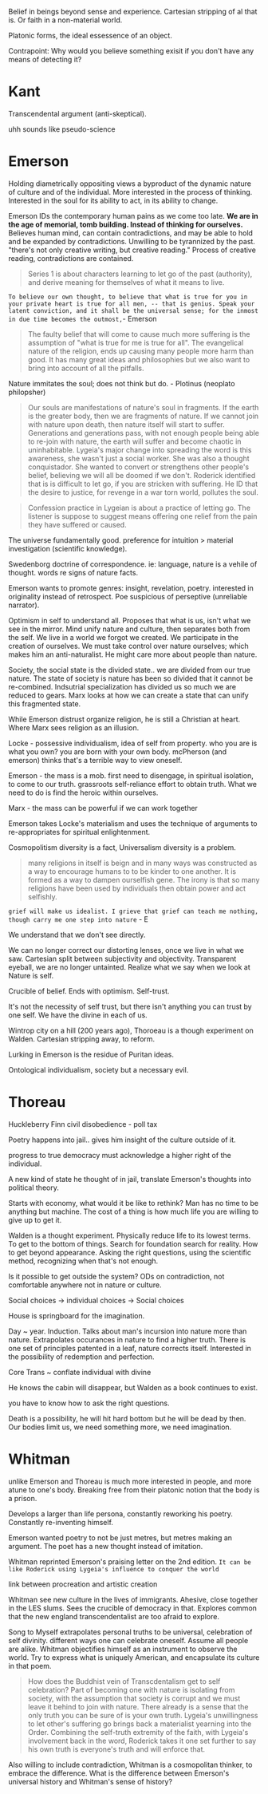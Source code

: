 Belief in beings beyond sense and experience. Cartesian stripping of al that is. Or faith in a non-material world.

Platonic forms, the ideal essessence of an object.

Contrapoint: Why would you believe something exisit if you don't have any means of detecting it?



# Kant

Transcendental argument (anti-skeptical).

uhh sounds like pseudo-science

# Emerson

Holding diametrically oppositing views a byproduct of the dynamic nature of culture and of the individual. More interested in the process of thinking. Interested in the soul for its ability to act, in its ability to change. 

Emerson IDs the contemporary human pains as we come too late. **We are in the age of memorial, tomb building. Instead of thinking for ourselves.** Believes human mind, can contain contradictions, and may be able to hold and be expanded by contradictions. Unwilling to be tyrannized by the past. "there's not only creative writing, but creative reading." Process of creative reading, contradictions are contained. 

>  Series 1 is about characters learning to let go of the past (authority), and derive meaning for themselves of what it means to live.

`To believe our own thought, to believe that what is true for you in your private heart is true for all men, -- that is genius. Speak your latent conviction, and it shall be the universal sense; for the inmost in due time becomes the outmost,`- Emerson

> The faulty belief that will come to cause much more suffering is the assumption of "what is true for me is true for all". The evangelical nature of the religion, ends up causing many people more harm than good. It has many great ideas and philosophies but we also want to bring into account of all the pitfalls.

Nature immitates the soul; does not think but do. - Plotinus (neoplato philopsher)

> Our souls are manifestations of nature's soul in fragments. If the earth is the greater body, then we are fragments of nature. If we cannot join with nature upon death, then nature itself will start to suffer. Generations and generations pass, with not enough people being able to re-join with nature, the earth will suffer and become chaotic in uninhabitable. Lygeia's major change into spreading the word is this awareness, she wasn't just a social worker. She was also a thought conquistador. She wanted to convert or strengthens other people's belief, believing we will all be doomed if we don't. Roderick identified that is is difficult to let go, if you are stricken with suffering. He ID that the desire to justice, for revenge in a war torn world, pollutes the soul. 

> Confession practice in Lygeian is about a practice of letting go. The listener is suppose to suggest means offering one relief from the pain they have suffered or caused.

The universe fundamentally good. preference for intuition > material investigation (scientific knowledge). 

Swedenborg doctrine of correspondence. ie: language, nature is a vehile of thought. words re signs of nature facts. 

Emerson wants to promote genres: insight, revelation, poetry. interested in originality instead of retrospect. Poe suspicious of perseptive (unreliable narrator). 

Optimism in self to understand all. Proposes that what is us, isn't what we see in the mirror. Mind unify nature and culture, then separates both from the self. We live in a world we forgot we created. We participate in the creation of ourselves. We must take control over nature ourselves; which makes him an anti-naturalist. He might care more about people than nature.

Society, the social state is the divided state.. we are divided from our true nature. The state of society is nature has been so divided that it cannot be re-combined. Indsutrial specialization has divided us so much we are reduced to gears. Marx looks at how we can create a state that can unify this fragmented state. 

While Emerson distrust organize religion, he is still a Christian at heart. Where Marx sees religion as an illusion. 

Locke - possessive individualism, idea of self from property. who you are is what you own? you are born with your own body. mcPherson (and emerson) thinks that's a terrible way to view oneself.

Emerson - the mass is a mob. first need to disengage, in spiritual isolation, to come to our truth. grassroots self-reliance effort to obtain truth. What we need to do is find the heroic within ourselves. 

Marx - the mass can be powerful if we can work together

Emerson takes Locke's materialism and uses the technique of arguments to re-appropriates for spiritual enlightenment.

Cosmopolitism diversity is a fact, Universalism diversity is a problem.

> many religions in itself is beign and in many ways was constructed as a way to encourage humans to to be kinder to one another. It is formed as a way to dampen ourselfish gene. The irony is that so many religions have been used by individuals then obtain power and act selfishly.

`grief will make us idealist. I grieve that grief can teach me nothing, though carry me one step into nature` - E 

We understand that we don't see directly. 

We can no longer correct our distorting lenses, once we live in what we saw. Cartesian split between subjectivity and objectivity. Transparent eyeball, we are no longer untainted.  Realize what we say when we look at Nature is self. 

Crucible of belief. Ends with optimism. Self-trust.

It's not the necessity of self trust, but there isn't anything you can trust by one self. We have the divine in each of us. 

Wintrop city on a hill (200 years ago), Thoroeau is a though experiment on Walden. Cartesian stripping away, to reform.

Lurking in Emerson is the residue of Puritan ideas. 

Ontological individualism, society but a necessary evil. 

# Thoreau

Huckleberry Finn civil disobedience - poll tax

Poetry happens into jail.. gives him insight of the culture outside of it.

progress to true democracy must acknowledge a higher right of the individual.

A new kind of state he thought of in jail, translate Emerson's thoughts into political theory.

Starts with economy, what would it be like to rethink? Man has no time to be anything but machine.
The cost of a thing is how much life you are willing to give up to get it. 

Walden is a thought experiment. Physically reduce life to its lowest terms. To get to the bottom of things. Search for foundation search for reality. How to get beyond appearance. Asking the right questions, using the scientific method, recognizing when that's not enough.

Is it possible to get outside the system? ODs on contradiction, not comfortable anywhere not in nature or culture. 

Social choices -> individual choices -> Social choices

House is springboard for the imagination. 

Day ~ year. Induction. Talks about man's incursion into nature more than nature. Extrapolates occurances in nature to find a higher truth. There is one set of principles patented in a leaf, nature corrects itself. Interested in the possibility of redemption and perfection. 

Core Trans ~ conflate individual with divine

He knows the cabin will disappear, but Walden as a book continues to exist.

you have to know how to ask the right questions. 

Death is a possibility, he will hit hard bottom but he will be dead by then. Our bodies limit us, we need something more, we need imagination. 

# Whitman

unlike Emerson and Thoreau is much more interested in people, and more atune to one's body. Breaking free from their platonic notion that the body is a prison.

Develops a larger than life persona, constantly reworking his poetry. Constantly re-inventing himself.

Emerson wanted poetry to not be just metres, but metres making an argument. The poet has a new thought instead of imitation.

Whitman reprinted Emerson's praising letter on the 2nd edition. `It can be like Roderick using Lygeia's influence to conquer the world`

link between procreation and artistic creation

Whitman see new culture in the lives of immigrants. Ahesive, close together in the LES slums. Sees the crucible of democracy in that. Explores common that the new england transcendentalist are too afraid to explore. 

Song to Myself extrapolates personal truths to be universal, celebration of self divinity. different ways one can celebrate oneself. Assume all people are alike. Whitman objectifies himself as an instrument to observe the world. Try to express what is uniquely American, and encapsulate its culture in that poem. 

> How does the Buddhist vein of Transcdentalism get to self celebration?
> Part of becoming one with nature is isolating from society, with the assumption that society is corrupt and we must leave it behind to join with nature. There already is a sense that the only truth you can be sure of is your own truth.
> Lygeia's unwillingness to let other's suffering go brings back a materialist yearning into the Order.
> Combining the self-truth extremity of the faith, with Lygeia's involvement back in the word, Roderick takes it one set further to say his own truth is everyone's truth and will enforce that.

Also willing to include contradiction, Whitman is a cosmopolitan thinker, to embrace the difference. What is the difference between Emerson's universal history and Whitman's sense of history? 
